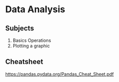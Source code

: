 # Data Analysis

## Subjects

1. Basics Operations
2. Plotting a graphic

## Cheatsheet

https://pandas.pydata.org/Pandas_Cheat_Sheet.pdf